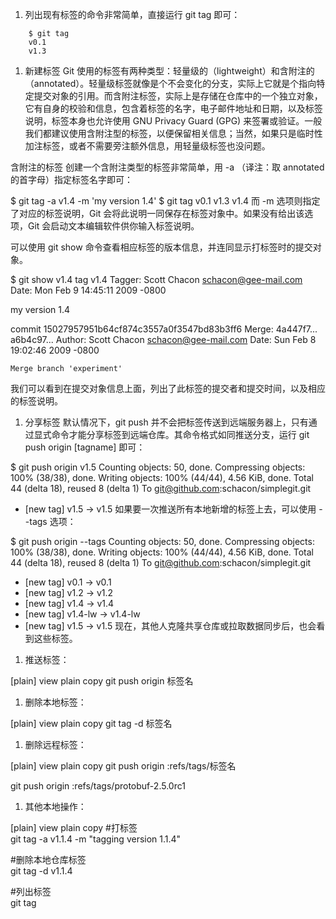1. 列出现有标签的命令非常简单，直接运行 git tag 即可：

```
    $ git tag
    v0.1
    v1.3
```

1. 新建标签
Git 使用的标签有两种类型：轻量级的（lightweight）和含附注的（annotated）。轻量级标签就像是个不会变化的分支，实际上它就是个指向特定提交对象的引用。而含附注标签，实际上是存储在仓库中的一个独立对象，它有自身的校验和信息，包含着标签的名字，电子邮件地址和日期，以及标签说明，标签本身也允许使用 GNU Privacy Guard (GPG) 来签署或验证。一般我们都建议使用含附注型的标签，以便保留相关信息；当然，如果只是临时性加注标签，或者不需要旁注额外信息，用轻量级标签也没问题。

含附注的标签
创建一个含附注类型的标签非常简单，用 -a （译注：取 annotated 的首字母）指定标签名字即可：

$ git tag -a v1.4 -m 'my version 1.4'
$ git tag
v0.1
v1.3
v1.4
而 -m 选项则指定了对应的标签说明，Git 会将此说明一同保存在标签对象中。如果没有给出该选项，Git 会启动文本编辑软件供你输入标签说明。

可以使用 git show 命令查看相应标签的版本信息，并连同显示打标签时的提交对象。

$ git show v1.4
tag v1.4
Tagger: Scott Chacon <schacon@gee-mail.com>
Date:   Mon Feb 9 14:45:11 2009 -0800

my version 1.4

commit 15027957951b64cf874c3557a0f3547bd83b3ff6
Merge: 4a447f7... a6b4c97...
Author: Scott Chacon <schacon@gee-mail.com>
Date:   Sun Feb 8 19:02:46 2009 -0800

    Merge branch 'experiment'
我们可以看到在提交对象信息上面，列出了此标签的提交者和提交时间，以及相应的标签说明。

1. 分享标签
默认情况下，git push 并不会把标签传送到远端服务器上，只有通过显式命令才能分享标签到远端仓库。其命令格式如同推送分支，运行 git push origin [tagname] 即可：

$ git push origin v1.5
Counting objects: 50, done.
Compressing objects: 100% (38/38), done.
Writing objects: 100% (44/44), 4.56 KiB, done.
Total 44 (delta 18), reused 8 (delta 1)
To git@github.com:schacon/simplegit.git
* [new tag]         v1.5 -> v1.5
如果要一次推送所有本地新增的标签上去，可以使用 --tags 选项：

$ git push origin --tags
Counting objects: 50, done.
Compressing objects: 100% (38/38), done.
Writing objects: 100% (44/44), 4.56 KiB, done.
Total 44 (delta 18), reused 8 (delta 1)
To git@github.com:schacon/simplegit.git
 * [new tag]         v0.1 -> v0.1
 * [new tag]         v1.2 -> v1.2
 * [new tag]         v1.4 -> v1.4
 * [new tag]         v1.4-lw -> v1.4-lw
 * [new tag]         v1.5 -> v1.5
现在，其他人克隆共享仓库或拉取数据同步后，也会看到这些标签。


1. 推送标签：

[plain] view plain copy
git push origin 标签名  

1. 删除本地标签：

[plain] view plain copy
git tag -d 标签名  
1. 删除远程标签：

[plain] view plain copy
git push origin :refs/tags/标签名  
  
git push origin :refs/tags/protobuf-2.5.0rc1  
1. 其他本地操作：

[plain] view plain copy
#打标签  
git tag -a v1.1.4 -m "tagging version 1.1.4"  
  
#删除本地仓库标签  
git tag -d v1.1.4  
  
#列出标签  
git tag   